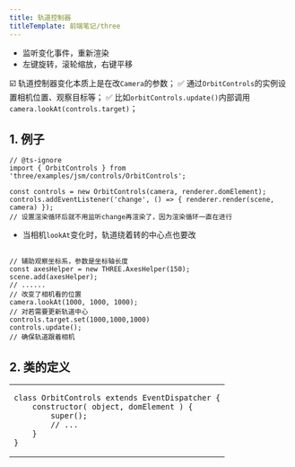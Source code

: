 ```yaml
---
title: 轨道控制器
titleTemplate: 前端笔记/three
---
```


- 监听变化事件，重新渲染
- 左键旋转，滚轮缩放，右键平移

:ballot_box_with_check: 轨道控制器变化本质上是在改`Camera`的参数；
:white_check_mark: 通过`OrbitControls`的实例设置相机位置、观察目标等；
:white_check_mark: 比如`orbitControls.update()`内部调用`camera.lookAt(controls.target)`；

## 1. 例子
```tsx
// @ts-ignore
import { OrbitControls } from 'three/examples/jsm/controls/OrbitControls';

const controls = new OrbitControls(camera, renderer.domElement);
controls.addEventListener('change', () => { renderer.render(scene, camera) });
// 设置渲染循环后就不用监听change再渲染了，因为渲染循环一直在进行
```
- 当相机`lookAt`变化时，轨道绕着转的中心点也要改
```tsx

// 辅助观察坐标系，参数是坐标轴长度
const axesHelper = new THREE.AxesHelper(150);
scene.add(axesHelper);
// ......
// 改变了相机看的位置
camera.lookAt(1000, 1000, 1000);
// 对若需要更新轨道中心
controls.target.set(1000,1000,1000)
controls.update();
// 确保轨道跟着相机
```
## 2. 类的定义
<table>
<tr>
<td>

```tsx
class OrbitControls extends EventDispatcher {
    constructor( object, domElement ) {
		super();
        // ...
    }
}
```
</td>
</tr>
</table>
